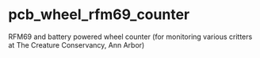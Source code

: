 # pcb_wheel_rfm69_counter
RFM69 and battery powered wheel counter (for monitoring various critters at The Creature Conservancy, Ann Arbor)
